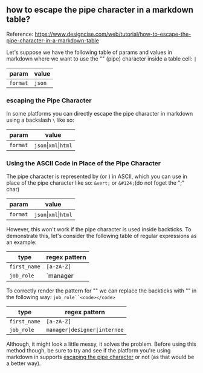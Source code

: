 ## how to escape the pipe character in a markdown table?
Reference: https://www.designcise.com/web/tutorial/how-to-escape-the-pipe-character-in-a-markdown-table

Let's suppose we have the following table of params and values in markdown where we want to use the "" (pipe) character inside a table cell: `|`

param    | value
---------|---------------------
`format` | `json`|`xml`|`html`

### escaping the Pipe Character

In some platforms you can directly escape the pipe character in markdown using a backslash `\` like so:

param    | value
---------|----------------------
`format` | `json`\|`xml`\|`html`

### Using the ASCII Code in Place of the Pipe Character

The pipe character is represented by (or ) in ASCII, which you can use in place of the pipe character like so: `&vert;` or  `&#124;`(do not foget the ";" char)

param    | value
---------|----------------------
`format` | `json`&vert;`xml`&vert;`html`

However, this won't work if the pipe character is used inside backticks. To demonstrate this, let's consider the following table of regular expressions as an example:

type         | regex pattern
-------------|----------------------------
`first_name` | `[a-zA-Z]`
`job_role`   | `manager|designer|internee`

To correctly render the pattern for "" we can replace the backticks with "" in the following way: `job_role``<code></code>`

type         | regex pattern
-------------|----------------------------
`first_name` | `[a-zA-Z]`
`job_role`   | <code>manager&vert;designer&vert;internee</code>

Although, it might look a little messy, it solves the problem. Before using this method though, be sure to try and see if the platform you're using markdown in supports [escaping the pipe character](https://www.designcise.com/web/tutorial/how-to-escape-the-pipe-character-in-a-markdown-table#escaping-the-pipe-character) or not (as that would be a better way).